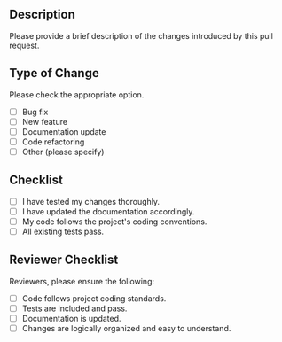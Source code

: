 ## Description

Please provide a brief description of the changes introduced by this pull request.

## Type of Change

Please check the appropriate option.

- [ ] Bug fix
- [ ] New feature
- [ ] Documentation update
- [ ] Code refactoring
- [ ] Other (please specify)

## Checklist

- [ ] I have tested my changes thoroughly.
- [ ] I have updated the documentation accordingly.
- [ ] My code follows the project's coding conventions.
- [ ] All existing tests pass.

## Reviewer Checklist

Reviewers, please ensure the following:

- [ ] Code follows project coding standards.
- [ ] Tests are included and pass.
- [ ] Documentation is updated.
- [ ] Changes are logically organized and easy to understand.
